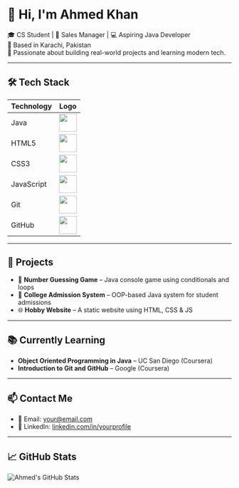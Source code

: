 # 👋 Hi, I'm Ahmed Khan

🎓 CS Student | 💼 Sales Manager | 💻 Aspiring Java Developer  
📍 Based in Karachi, Pakistan  
🌱 Passionate about building real-world projects and learning modern tech.

---

## 🛠️ Tech Stack

| Technology | Logo |
|------------|------|
| Java       | <img src="https://cdn.jsdelivr.net/gh/devicons/devicon/icons/java/java-original.svg" width="40" height="40"/> |
| HTML5      | <img src="https://cdn.jsdelivr.net/gh/devicons/devicon/icons/html5/html5-original.svg" width="40" height="40"/> |
| CSS3       | <img src="https://cdn.jsdelivr.net/gh/devicons/devicon/icons/css3/css3-original.svg" width="40" height="40"/> |
| JavaScript | <img src="https://cdn.jsdelivr.net/gh/devicons/devicon/icons/javascript/javascript-original.svg" width="40" height="40"/> |
| Git        | <img src="https://cdn.jsdelivr.net/gh/devicons/devicon/icons/git/git-original.svg" width="40" height="40"/> |
| GitHub     | <img src="https://cdn.jsdelivr.net/gh/devicons/devicon/icons/github/github-original.svg" width="40" height="40"/> |

---

## 🚀 Projects

- 🔢 **Number Guessing Game** – Java console game using conditionals and loops  
- 🏫 **College Admission System** – OOP-based Java system for student admissions  
- 🌐 **Hobby Website** – A static website using HTML, CSS & JS  

---

## 📚 Currently Learning

- **Object Oriented Programming in Java** – UC San Diego (Coursera)  
- **Introduction to Git and GitHub** – Google (Coursera)

---

## 📫 Contact Me

- 📧 Email: [your@email.com](mailto:your@email.com)  
- 🔗 LinkedIn: [linkedin.com/in/yourprofile](https://linkedin.com/in/yourprofile)

---

## 📈 GitHub Stats

![Ahmed's GitHub Stats](https://github-readme-stats.vercel.app/api?username=yourusername&show_icons=true&theme=radical)
